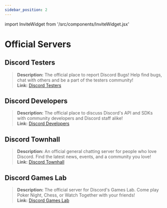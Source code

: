 ```yaml
---
sidebar_position: 2
---
```


import InviteWidget from '/src/components/InviteWidget.jsx'

# Official Servers

## **Discord Testers** 
> __Description:__ The official place to report Discord Bugs! Help find bugs, chat with others and be a part of the testers community!   <br/>
__Link:__ [Discord Testers](https://discord.gg/discord-testers)

<InviteWidget invite="discord-testers"/>


## **Discord Developers**
> __Description:__ The official place to discuss Discord's API and SDKs with community developers and Discord staff alike!   <br/>
__Link:__ [Discord Developers](https://discord.gg/discord-developers)

<InviteWidget invite="discord-developers"/>

## **Discord Townhall** 
> __Description:__ An official general chatting server for people who love Discord.  Find the latest news, events, and a community you love!   <br/>
__Link:__ [Discord Townhall](https://discord.gg/discord-townhall)

<InviteWidget invite="discord-townhall"/>

## **Discord Games Lab** 
> __Description:__ The official server for Discord's Games Lab. Come play Poker Night, Chess, or Watch Together with your friends!   <br/>
__Link:__ [Discord Games Lab](https://discord.gg/discordgameslab)

<InviteWidget invite="discordgameslab"/>